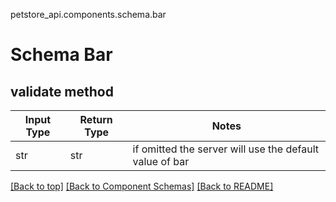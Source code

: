 petstore_api.components.schema.bar
# Schema Bar

## validate method
Input Type | Return Type | Notes
------------ | ------------- | -------------
str | str | if omitted the server will use the default value of bar

[[Back to top]](#top) [[Back to Component Schemas]](../../../README.md#Component-Schemas) [[Back to README]](../../../README.md)
